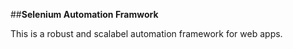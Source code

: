 ##**Selenium Automation Framwork**

This is a robust and scalabel automation framework for web apps.
